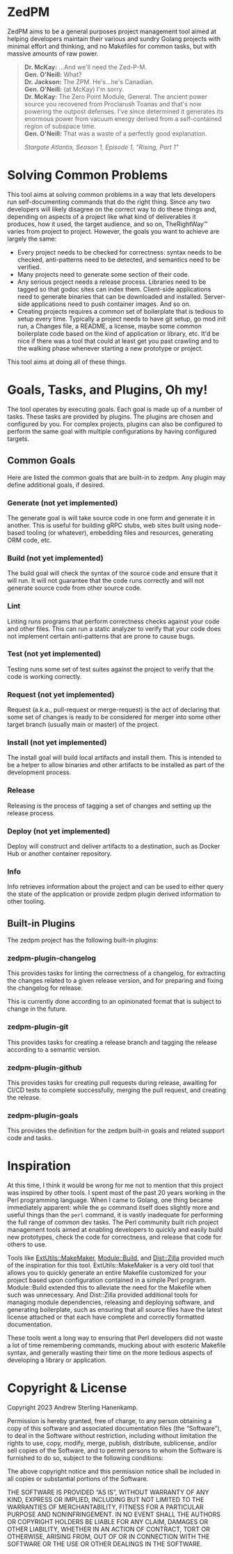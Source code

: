 # ZedPM

ZedPM aims to be a general purposes project management tool aimed at helping
developers maintain their various and sundry Golang projects with minimal effort
and thinking, and no Makefiles for common tasks, but with massive amounts of raw
power.

> **Dr. McKay:** ...And we'll need the Zed-P-M.  
> **Gen. O'Neill:** What?  
> **Dr. Jackson:** The ZPM. He's...he's Canadian.  
> **Gen. O'Neill:** (at McKay) I'm sorry.  
> **Dr. McKay:** The Zero Point Module, General. The ancient power source you
> recovered from Proclarush Toanas and that's now powering the outpost defenses.
> I've since determined it generates its enormous power from vacuum energy
> derived from a self-contained region of subspace time.  
> **Gen. O'Neill:** That was a waste of a perfectly good explanation.  
> 
> *Stargate Atlantis, Season 1, Episode 1, "Rising, Part 1"*

# Solving Common Problems

This tool aims at solving common problems in a way that lets developers run
self-documenting commands that do the right thing. Since any two developers will
likely disagree on the correct way to do these things and, depending on aspects
of a project like what kind of deliverables it produces, how it used, the 
target audience, and so on, TheRightWay™ varies from project to project. 
However, the goals you want to achieve are largely the same:

 * Every project needs to be checked for correctness: syntax needs to be 
   checked, anti-patterns need to be detected, and semantics need to be 
   verified.
 * Many projects need to generate some section of their code.
 * Any serious project needs a release process. Libraries need to be tagged so
   that godoc sites can index them. Client-side applications need to generate
   binaries that can be downloaded and installed. Server-side applications need
   to push container images. And so on.
 * Creating projects requires a common set of boilerplate that is tedious to
   setup every time. Typically a project needs to have git setup, go mod init
   run, a Changes file, a README, a license, maybe some common boilerplate code
   based on the kind of application or library, etc. It'd be nice if there was a
   tool that could at least get you past crawling and to the walking phase
   whenever starting a new prototype or project.

This tool aims at doing all of these things.

# Goals, Tasks, and Plugins, Oh my!

The tool operates by executing goals. Each goal is made up of a number of tasks.
These tasks are provided by plugins. The plugins are chosen and configured by
you. For complex projects, plugins can also be configured to perform the same
goal with multiple configurations by having configured targets.

## Common Goals

Here are listed the common goals that are built-in to zedpm. Any plugin may
define additional goals, if desired.

### Generate (not yet implemented)

The generate goal is will take source code in one form and generate it in
another. This is useful for building gRPC stubs, web sites built using
node-based tooling (or whatever), embedding files and resources, generating ORM
code, etc.

### Build (not yet implemented)

The build goal will check the syntax of the source code and ensure that it will
run. It will not guarantee that the code runs correctly and will not generate
source code from other source code.

### Lint

Linting runs programs that perform correctness checks against your code and
other files. This can run a static analyzer to verify that your code does not
implement certain anti-patterns that are prone to cause bugs.

### Test (not yet implemented)

Testing runs some set of test suites against the project to verify that the code
is working correctly.

### Request (not yet implemented)

Request (a.k.a., pull-request or merge-request) is the act of declaring that
some set of changes is ready to be considered for merger into some other target
branch (usually main or master) of the project.

### Install (not yet implemented)

The install goal will build local artifacts and install them. This is intended
to be a helper to allow binaries and other artifacts to be installed as part of
the development process.

### Release

Releasing is the process of tagging a set of changes and setting up the release
process.

### Deploy (not yet implemented)

Deploy will construct and deliver artifacts to a destination, such as Docker
Hub or another container repository.

### Info

Info retrieves information about the project and can be used to either query the
state of the application or provide zedpm plugin derived information to other
tooling.

## Built-in Plugins

The zedpm project has the following built-in plugins:

### zedpm-plugin-changelog

This provides tasks for linting the correctness of a changelog, for extracting
the changes related to a given release version, and for preparing and fixing the
changelog for release.

This is currently done according to an opinionated format that is subject to
change in the future.

### zedpm-plugin-git

This provides tasks for creating a release branch and tagging the release
according to a semantic version.

### zedpm-plugin-github

This provides tasks for creating pull requests during release, awaiting for
CI/CD tests to complete successfully, merging the pull request, and creating the
release.

### zedpm-plugin-goals

This provides the definition for the zedpm built-in goals and related support
code and tasks.

# Inspiration

At this time, I think it would be wrong for me not to mention that this project
was inspired by other tools. I spent most of the past 20 years working in the
Perl programming language. When I came to Golang, one thing became immediately
apparent: while the `go` command itself does slightly more and useful things
than the `perl` command, it is vastly inadequate for performing the full range
of common dev tasks. The Perl community built rich project management tools 
aimed at enabling developers to quickly and easily build new prototypes, check 
the code for correctness, and release that code for others to use.

Tools like [ExtUtils::MakeMaker](https://metacpan.org/pod/ExtUtils::MakeMaker),
[Module::Build](https://metacpan.org/pod/Module::Build), and
[Dist::Zilla](https://metacpan.org/pod/Dist::Zilla) provided much of the
inspiration for this tool.  ExtUtils::MakeMaker is a very old tool that allows
you to quickly generate an entire Makefile customized for your project based
upon configuration contained in a simple Perl program. Module::Build extended
this to alleviate the need for the Makefile when such was unnecessary.  And
Dist::Zilla provided additional tools for managing module dependencies,
releasing and deploying software, and generating boilerplate, such as ensuring
that all source files have the latest license attached or that each have
complete and correctly formatted documentation.

These tools went a long way to ensuring that Perl developers did not waste a lot
of time remembering commands, mucking about with esoteric Makefile syntax, and
generally wasting their time on the more tedious aspects of developing a library
or application.

# Copyright & License

Copyright 2023 Andrew Sterling Hanenkamp.

Permission is hereby granted, free of charge, to any person obtaining a copy of
this software and associated documentation files (the “Software”), to deal in
the Software without restriction, including without limitation the rights to
use, copy, modify, merge, publish, distribute, sublicense, and/or sell copies of
the Software, and to permit persons to whom the Software is furnished to do so,
subject to the following conditions:

The above copyright notice and this permission notice shall be included in all
copies or substantial portions of the Software.

THE SOFTWARE IS PROVIDED “AS IS”, WITHOUT WARRANTY OF ANY KIND, EXPRESS OR
IMPLIED, INCLUDING BUT NOT LIMITED TO THE WARRANTIES OF MERCHANTABILITY, FITNESS
FOR A PARTICULAR PURPOSE AND NONINFRINGEMENT. IN NO EVENT SHALL THE AUTHORS OR
COPYRIGHT HOLDERS BE LIABLE FOR ANY CLAIM, DAMAGES OR OTHER LIABILITY, WHETHER
IN AN ACTION OF CONTRACT, TORT OR OTHERWISE, ARISING FROM, OUT OF OR IN
CONNECTION WITH THE SOFTWARE OR THE USE OR OTHER DEALINGS IN THE SOFTWARE.
